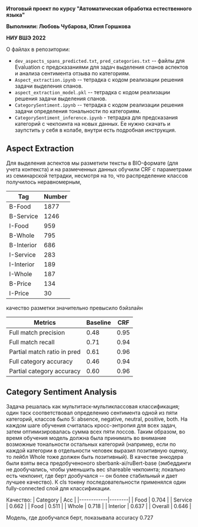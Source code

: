**Итоговый проект по курсу "Автоматическая обработка естественного языка"**

**Выполнили: Любовь Чубарова, Юлия Горшкова**

**НИУ ВШЭ 2022**

О файлах в репозитории:

- `dev_aspects_spans_predicted.txt`, `pred_categories.txt` -- файлы для Evaluation с предсказаниями для задач выделения спанов аспектов и анализа сентимента отзыва по категориям.
- `Aspect_extraction.ipynb` -- тетрадка с кодом реализации решения задачи выделения спанов.
- `aspect_extraction_model.pkl` -- тетрадка с кодом реализации решения задачи выделения спанов.
- `CategorySentiment.ipynb` -- тетрадка с кодом реализации решения задачи определения тональности по категориям.
- `CategorySentiment_inference.ipynb` - тетрадка для предсказания категорий с чекпоинта на новых данных. Ее нужно скачать и заупстить у себя в колабе, внутри есть подробная инструкция.


## Aspect Extraction

Для выделения аспектов мы разметили тексты в BIO-формате (для учета контекста) и на размеченных данных обучили CRF с параметрами из семинарской тетрадки, несмотря на то, что распределение классов получилось неравномерным, 

| Tag        | Number |
|------------|--------|
| B-Food     | 1877   |
| B-Service  | 1246   |
| I-Food     | 959    |
| B-Whole    | 795    |
| B-Interior | 686    |
| I-Service  | 283    |
| I-Interior | 189    |
| I-Whole    | 187    |
| B-Price    | 134    |
| I-Price    | 30     |

качество разметки значительно превысило бэйзлайн

| Metrics                 | Baseline | CRF |
|-----------------------------|--------------|---------|
| Full match precision        |     0.48     |   0.95  |
| Full match recall           |     0.71     |   0.94  |
| Partial match ratio in pred |     0.61     |   0.96  |
| Full category accuracy      |     0.46     |   0.94  |
| Partial category accuracy   |     0.60     |   0.96  |


## Category Sentiment Analysis

Задача решалась как мультитаск-мультиклассовая классификация; один таск соответствовал определению сентимента одной из пяти категорий, классов было 5: absence, negative, neutral, positive, both. На каждом шаге обучения считалась кросс-энтропия для всех задач, затем оптимизировалась сумма всех пяти лоссов. Таким образом, во время обучения модель должна была принимать во внимание возможные тональности остальных категорий (например, если по каждой категории в отдельности человек выразил позитивную оценку, то лейбл Whole тоже должен быть позитивный). В качестве энкодера были взяты веса предобученоного sberbank-ai/ruBert-base (эмбеддинги не дообучались, чтобы уменьшить вес shareable чекпоинта; локально есть чекпоинт, где берт дообучался -- он более стабильный и дает лучшее качество). К cls токену последовательности применялся один fully-connected слой для классификации.

Качество:
| Category   | Acc    |
|------------|--------|
| Food       | 0.704  |
| Service    | 0.662  |
| Food       | 0.511  |
| Whole      | 0.718  |
| Interior   | 0.637  |
| Overall    | 0.646  |

Модель, где дообучался берт, показывала accuracy 0.727
